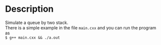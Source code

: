 # Description
Simulate a queue by two stack.    
There is a simple example in the file `main.cxx` and you can run the program as    
`$ g++ main.cxx && ./a.out`
